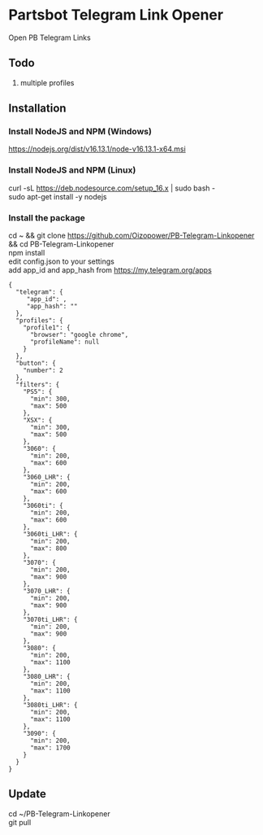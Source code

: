 # Partsbot Telegram Link Opener
Open PB Telegram Links

## Todo
1. multiple profiles

## Installation

### Install NodeJS and NPM (Windows)
https://nodejs.org/dist/v16.13.1/node-v16.13.1-x64.msi

### Install NodeJS and NPM (Linux)
curl -sL https://deb.nodesource.com/setup_16.x | sudo bash -  
sudo apt-get install -y nodejs  
  
### Install the package  
cd ~ && git clone https://github.com/Oizopower/PB-Telegram-Linkopener && cd PB-Telegram-Linkopener  
npm install  
edit config.json to your settings  
add app_id and app_hash from https://my.telegram.org/apps 

```
{
  "telegram": {
     "app_id": ,
     "app_hash": ""
  },
  "profiles": {
    "profile1": {
      "browser": "google chrome",
      "profileName": null
    }
  },
  "button": {
    "number": 2
  },
  "filters": {
    "PS5": {
      "min": 300,
      "max": 500
    },
    "XSX": {
      "min": 300,
      "max": 500
    },
    "3060": {
      "min": 200,
      "max": 600
    },
    "3060_LHR": {
      "min": 200,
      "max": 600
    },
    "3060ti": {
      "min": 200,
      "max": 600
    },
    "3060ti_LHR": {
      "min": 200,
      "max": 800
    },
    "3070": {
      "min": 200,
      "max": 900
    },
    "3070_LHR": {
      "min": 200,
      "max": 900
    },
    "3070ti_LHR": {
      "min": 200,
      "max": 900
    },
    "3080": {
      "min": 200,
      "max": 1100
    },
    "3080_LHR": {
      "min": 200,
      "max": 1100
    },
    "3080ti_LHR": {
      "min": 200,
      "max": 1100
    },
    "3090": {
      "min": 200,
      "max": 1700
    }
  }
}
```

## Update
cd ~/PB-Telegram-Linkopener  
git pull  
